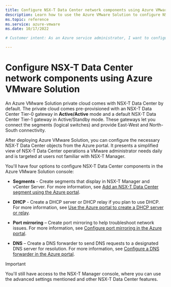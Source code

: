 ```yaml
---
title: Configure NSX-T Data Center network components using Azure VMware Solution 
description: Learn how to use the Azure VMware Solution to configure NSX-T Data Center network segments.
ms.topic: reference
ms.service: azure-vmware
ms.date: 10/17/2022

# Customer intent: As an Azure service administrator, I want to configure NSX-T Data Center network components using a simplified view of NSX-T Data Center operations a VMware administrator needs daily. The simplified view is targeted at users unfamiliar with NSX-T Manager.

---
```


# Configure NSX-T Data Center network components using Azure VMware Solution

An Azure VMware Solution private cloud comes with NSX-T Data Center by default. The private cloud comes pre-provisioned with an NSX-T Data Center Tier-0 gateway in **Active/Active** mode and a default NSX-T Data Center Tier-1 gateway in Active/Standby mode.  These gateways let you connect the segments (logical switches) and provide East-West and North-South connectivity. 

After deploying Azure VMware Solution, you can configure the necessary NSX-T Data Center objects from the Azure portal.  It presents a simplified view of NSX-T Data Center operations a VMware administrator needs daily and is targeted at users not familiar with NSX-T Manager.  

You'll have four options to configure NSX-T Data Center components in the Azure VMware Solution console:

- **Segments** - Create segments that display in NSX-T Manager and vCenter Server. For more information, see [Add an NSX-T Data Center segment using the Azure portal](tutorial-nsx-t-network-segment.md#use-azure-portal-to-add-an-nsx-t-data-center-network-segment).

- **DHCP** - Create a DHCP server or DHCP relay if you plan to use DHCP.  For more information, see [Use the Azure portal to create a DHCP server or relay](configure-dhcp-azure-vmware-solution.md#use-the-azure-portal-to-create-a-dhcp-server-or-relay).

- **Port mirroring** – Create port mirroring to help troubleshoot network issues. For more information, see [Configure port mirroring in the Azure portal](configure-port-mirroring-azure-vmware-solution.md).

- **DNS** – Create a DNS forwarder to send DNS requests to a designated DNS server for resolution.  For more information, see [Configure a DNS forwarder in the Azure portal](configure-dns-azure-vmware-solution.md).

>[!IMPORTANT]
>You'll still have access to the NSX-T Manager console, where you can use the advanced settings mentioned and other NSX-T Data Center features. 

